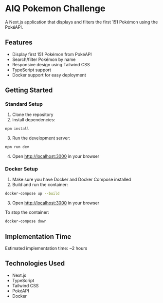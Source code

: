 # AIQ Pokemon Challenge

A Next.js application that displays and filters the first 151 Pokémon using the PokéAPI.

## Features

- Display first 151 Pokémon from PokéAPI
- Search/filter Pokémon by name
- Responsive design using Tailwind CSS
- TypeScript support
- Docker support for easy deployment

## Getting Started

### Standard Setup

1. Clone the repository
2. Install dependencies:
```bash
npm install
```
3. Run the development server:
```bash
npm run dev
```
4. Open [http://localhost:3000](http://localhost:3000) in your browser

### Docker Setup

1. Make sure you have Docker and Docker Compose installed
2. Build and run the container:
```bash
docker-compose up --build
```
3. Open [http://localhost:3000](http://localhost:3000) in your browser

To stop the container:
```bash
docker-compose down
```

## Implementation Time

Estimated implementation time: ~2 hours

## Technologies Used

- Next.js
- TypeScript
- Tailwind CSS
- PokéAPI
- Docker
